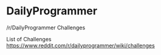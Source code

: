 # DailyProgrammer
/r/DailyProgrammer Challenges

List of Challenges
https://www.reddit.com/r/dailyprogrammer/wiki/challenges

